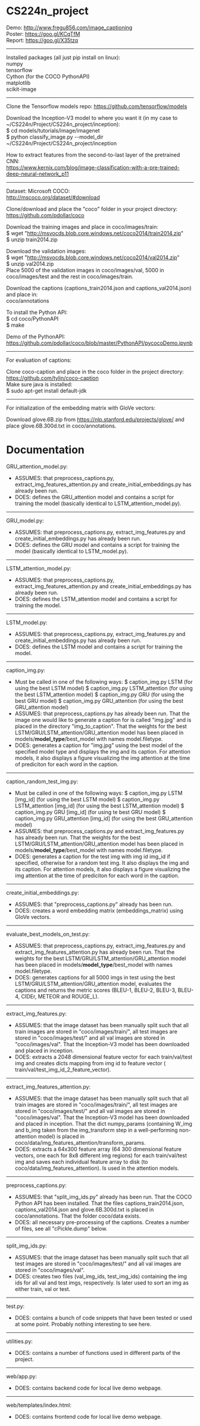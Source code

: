 # CS224n_project

Demo: http://www.fregu856.com/image_captioning  
Poster: https://goo.gl/KCqTfM  
Report: https://goo.gl/X35tzq  

********

Installed packages (all just pip install on linux):  
numpy  
tensorflow  
Cython (for the COCO PythonAPI)  
matplotlib  
scikit-image  

********  

Clone the Tensorflow models repo: https://github.com/tensorflow/models  

Download the Inception-V3 model to where you want it (in my case to ~/CS224n/Project/CS224n_project/inception):  
$ cd models/tutorials/image/imagenet  
$ python classify_image.py --model_dir ~/CS224n/Project/CS224n_project/inception 

How to extract features from the second-to-last layer of the pretrained CNN:  
https://www.kernix.com/blog/image-classification-with-a-pre-trained-deep-neural-network_p11  

******   

Dataset: Microsoft COCO:  
http://mscoco.org/dataset/#download  

Clone/download and place the "coco" folder in your project directory:  
https://github.com/pdollar/coco  

Download the training images and place in coco/images/train:  
$ wget "http://msvocds.blob.core.windows.net/coco2014/train2014.zip"  
$ unzip train2014.zip  

Download the validation images:  
$ wget "http://msvocds.blob.core.windows.net/coco2014/val2014.zip"  
$ unzip val2014.zip  
Place 5000 of the validation images in coco/images/val, 5000 in coco/images/test and the rest in coco/images/train.  

Download the captions (captions_train2014.json and captions_val2014.json) and place in:  
coco/annotations  

To install the Python API:  
$ cd coco/PythonAPI  
$ make  

Demo of the PythonAPI:  
https://github.com/pdollar/coco/blob/master/PythonAPI/pycocoDemo.ipynb

*******

For evaluation of captions:  

Clone coco-caption and place in the coco folder in the project directory:  
https://github.com/tylin/coco-caption  
Make sure java is installed:  
$ sudo apt-get install default-jdk  

*******

For initialization of the embedding matrix with GloVe vectors:  

Download glove.6B.zip from https://nlp.stanford.edu/projects/glove/ and place glove.6B.300d.txt in coco/annotations.

# Documentation

GRU_attention_model.py:  
- ASSUMES: that preprocess_captions.py, extract_img_features_attention.py and
  create_initial_embeddings.py has already been run.
- DOES: defines the GRU_attention model and contains a script for training the
  model (basically identical to LSTM_attention_model.py).
  
********

GRU_model.py:  
- ASSUMES: that preprocess_captions.py, extract_img_features.py and
  create_initial_embeddings.py has already been run.
- DOES: defines the GRU model and contains a script for training the model (basically identical to LSTM_model.py).

*****

LSTM_attention_model.py:  
- ASSUMES: that preprocess_captions.py, extract_img_features_attention.py and
  create_initial_embeddings.py has already been run.
- DOES: defines the LSTM_attention model and contains a script for training the
  model.
  
*****

LSTM_model.py:  
- ASSUMES: that preprocess_captions.py, extract_img_features.py and
  create_initial_embeddings.py has already been run.
- DOES: defines the LSTM model and contains a script for training the model.

*********

caption_img.py:  
- Must be called in one of the following ways:
 $ caption_img.py LSTM (for using the best LSTM model)
 $ caption_img.py LSTM_attention (for using the best LSTM_attention model)
 $ caption_img.py GRU (for using the best GRU model)
 $ caption_img.py GRU_attention (for using the best GRU_attention model)
- ASSUMES: that preprocess_captions.py has already been run. That the image one
  would like to generate a caption for is called "img.jpg" and is placed in the
  directory "img_to_caption". That the weights for the best
  LSTM/GRU/LSTM_attention/GRU_attention model has been placed in
  models/**model_type**/best_model with names model.filetype.
- DOES: generates a caption for "img.jpg" using the best model of the specified
  model type and displays the img and its caption. For attention models, it also
  displays a figure visualizing the img attention at the time of prediciton for
  each word in the caption.
  
*****

caption_random_test_img.py:  
- Must be called in one of the following ways:
  $ caption_img.py LSTM [img_id] (for using the best LSTM model)
  $ caption_img.py LSTM_attention [img_id] (for using the best LSTM_attention model)
  $ caption_img.py GRU [img_id] (for using te best GRU model)
  $ caption_img.py GRU_attention [img_id] (for using the best GRU_attention model)
- ASSUMES: that preprocess_captions.py and extract_img_features.py has already
  been run. That the weights for the best LSTM/GRU/LSTM_attention/GRU_attention
  model has been placed in models/**model_type**/best_model with names
  model.filetype.
- DOES: generates a caption for the test img with img id img_id if specified,
  otherwise for a random test img. It also displays the img and its caption.
  For attention models, it also displays a figure visualizing the img attention
  at the time of prediciton for each word in the caption.
  
*****

create_initial_embeddings.py:  
- ASSUMES: that "preprocess_captions.py" already has been run.
- DOES: creates a word embedding matrix (embeddings_matrix) using GloVe vectors.

******

evaluate_best_models_on_test.py:  
- ASSUMES: that preprocess_captions.py, extract_img_features.py and
  extract_img_features_attention.py has already been run. That the weights for the
  best LSTM/GRU/LSTM_attention/GRU_attention model has been placed in
  models/**model_type**/best_model with names model.filetype.
- DOES: generates captions for all 5000 imgs in test using the best
  LSTM/GRU/LSTM_attention/GRU_attention model, evaluates the captions and
  returns the metric scores (BLEU-1, BLEU-2, BLEU-3, BLEU-4, CIDEr, METEOR and
  ROUGE_L).
  
****

extract_img_features.py:  
- ASSUMES: that the image dataset has been manually split such that all train
  images are stored in "coco/images/train/", all test images are stored in
  "coco/images/test/" and all val images are stored in "coco/images/val". That
  the Inception-V3 model has been downloaded and placed in inception.
- DOES: extracts a 2048 dimensional feature vector for each train/val/test img
  and creates dicts mapping from img id to feature vector (
  train/val/test_img_id_2_feature_vector).

****

extract_img_features_attention.py:  
- ASSUMES: that the image dataset has been manually split such that all train
  images are stored in "coco/images/train/", all test images are stored in
  "coco/images/test/" and all val images are stored in "coco/images/val". That
  the Inception-V3 model has been downloaded and placed in inception. That the
  dict numpy_params (containing W_img and b_img taken from the img_transform
  step in a well-performing non-attention model) is placed in
  coco/data/img_features_attention/transform_params.
- DOES: extracts a 64x300 feature array (64 300 dimensional feature vectors,
  one each for 8x8 different img regions) for each train/val/test img and saves
  each individual feature array to disk (to coco/data/img_features_attention).
  Is used in the attention models.
  
******

preprocess_captions.py:  
- ASSUMES: that "split_img_ids.py" already has been run. That the COCO Python API
  has been installed. That the files captions_train2014.json,
  captions_val2014.json and glove.6B.300d.txt is placed in coco/annotations.
  That the folder coco/data exists.
- DOES: all necessary pre-processing of the captions. Creates a number of files,
  see all "cPickle.dump" below. 
  
****

split_img_ids.py:  
- ASSUMES: that the image dataset has been manually split such that all test
  images are stored in "coco/images/test/" and all val images are stored in
  "coco/images/val".
- DOES: creates two files (val_img_ids, test_img_ids) containing the img ids for
  all val and test imgs, respectively. Is later used to sort an img as either
  train, val or test.
  
*****

test.py:  
- DOES: contains a bunch of code snippets that have been tested or used at some
  point. Probably nothing interesting to see here.

*****

utilities.py:  
- DOES: contains a number of functions used in different parts of the project.

****

web/app.py:  
- DOES: contains backend code for local live demo webpage.

****

web/templates/index.html:  
- DOES: contains frontend code for local live demo webpage.
